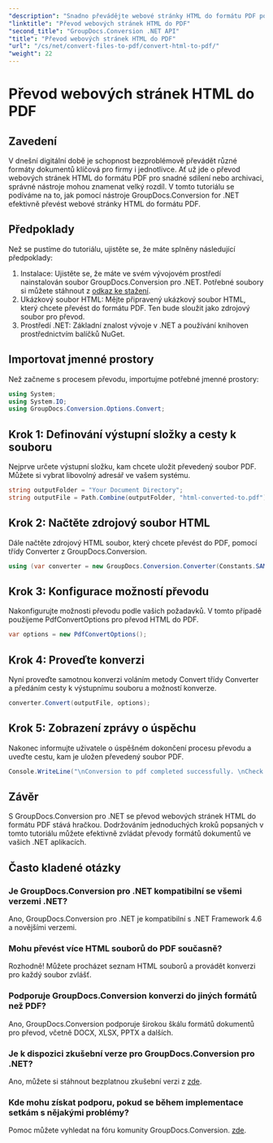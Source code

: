 ```yaml
---
"description": "Snadno převádějte webové stránky HTML do formátu PDF pomocí nástroje GroupDocs.Conversion pro .NET. Postupujte podle našeho podrobného návodu pro bezproblémovou konverzi formátů dokumentů."
"linktitle": "Převod webových stránek HTML do PDF"
"second_title": "GroupDocs.Conversion .NET API"
"title": "Převod webových stránek HTML do PDF"
"url": "/cs/net/convert-files-to-pdf/convert-html-to-pdf/"
"weight": 22
---
```


# Převod webových stránek HTML do PDF

## Zavedení
V dnešní digitální době je schopnost bezproblémově převádět různé formáty dokumentů klíčová pro firmy i jednotlivce. Ať už jde o převod webových stránek HTML do formátu PDF pro snadné sdílení nebo archivaci, správné nástroje mohou znamenat velký rozdíl. V tomto tutoriálu se podíváme na to, jak pomocí nástroje GroupDocs.Conversion for .NET efektivně převést webové stránky HTML do formátu PDF.
## Předpoklady
Než se pustíme do tutoriálu, ujistěte se, že máte splněny následující předpoklady:
1. Instalace: Ujistěte se, že máte ve svém vývojovém prostředí nainstalován soubor GroupDocs.Conversion pro .NET. Potřebné soubory si můžete stáhnout z [odkaz ke stažení](https://releases.groupdocs.com/conversion/net/).
2. Ukázkový soubor HTML: Mějte připravený ukázkový soubor HTML, který chcete převést do formátu PDF. Ten bude sloužit jako zdrojový soubor pro převod.
3. Prostředí .NET: Základní znalost vývoje v .NET a používání knihoven prostřednictvím balíčků NuGet.

## Importovat jmenné prostory
Než začneme s procesem převodu, importujme potřebné jmenné prostory:
```csharp
using System;
using System.IO;
using GroupDocs.Conversion.Options.Convert;
```

## Krok 1: Definování výstupní složky a cesty k souboru
Nejprve určete výstupní složku, kam chcete uložit převedený soubor PDF. Můžete si vybrat libovolný adresář ve vašem systému.
```csharp
string outputFolder = "Your Document Directory";
string outputFile = Path.Combine(outputFolder, "html-converted-to.pdf");
```
## Krok 2: Načtěte zdrojový soubor HTML
Dále načtěte zdrojový HTML soubor, který chcete převést do PDF, pomocí třídy Converter z GroupDocs.Conversion.
```csharp
using (var converter = new GroupDocs.Conversion.Converter(Constants.SAMPLE_HTML))
```
## Krok 3: Konfigurace možností převodu
Nakonfigurujte možnosti převodu podle vašich požadavků. V tomto případě použijeme PdfConvertOptions pro převod HTML do PDF.
```csharp
var options = new PdfConvertOptions();
```
## Krok 4: Proveďte konverzi
Nyní proveďte samotnou konverzi voláním metody Convert třídy Converter a předáním cesty k výstupnímu souboru a možností konverze.
```csharp
converter.Convert(outputFile, options);
```
## Krok 5: Zobrazení zprávy o úspěchu
Nakonec informujte uživatele o úspěšném dokončení procesu převodu a uveďte cestu, kam je uložen převedený soubor PDF.
```csharp
Console.WriteLine("\nConversion to pdf completed successfully. \nCheck output in {0}", outputFolder);
```

## Závěr
S GroupDocs.Conversion pro .NET se převod webových stránek HTML do formátu PDF stává hračkou. Dodržováním jednoduchých kroků popsaných v tomto tutoriálu můžete efektivně zvládat převody formátů dokumentů ve vašich .NET aplikacích.
## Často kladené otázky
### Je GroupDocs.Conversion pro .NET kompatibilní se všemi verzemi .NET?
Ano, GroupDocs.Conversion pro .NET je kompatibilní s .NET Framework 4.6 a novějšími verzemi.
### Mohu převést více HTML souborů do PDF současně?
Rozhodně! Můžete procházet seznam HTML souborů a provádět konverzi pro každý soubor zvlášť.
### Podporuje GroupDocs.Conversion konverzi do jiných formátů než PDF?
Ano, GroupDocs.Conversion podporuje širokou škálu formátů dokumentů pro převod, včetně DOCX, XLSX, PPTX a dalších.
### Je k dispozici zkušební verze pro GroupDocs.Conversion pro .NET?
Ano, můžete si stáhnout bezplatnou zkušební verzi z [zde](https://releases.groupdocs.com/).
### Kde mohu získat podporu, pokud se během implementace setkám s nějakými problémy?
Pomoc můžete vyhledat na fóru komunity GroupDocs.Conversion. [zde](https://forum.groupdocs.com/c/conversion/11).